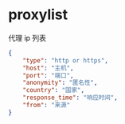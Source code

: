 # proxylist


代理 ip 列表

``` json
{
    "type": "http or https",
    "host": "主机",
    "port": "端口",
    "anonymity": "匿名性",
    "country": "国家",
    "response_time": "响应时间",
    "from": "来源"
}
```